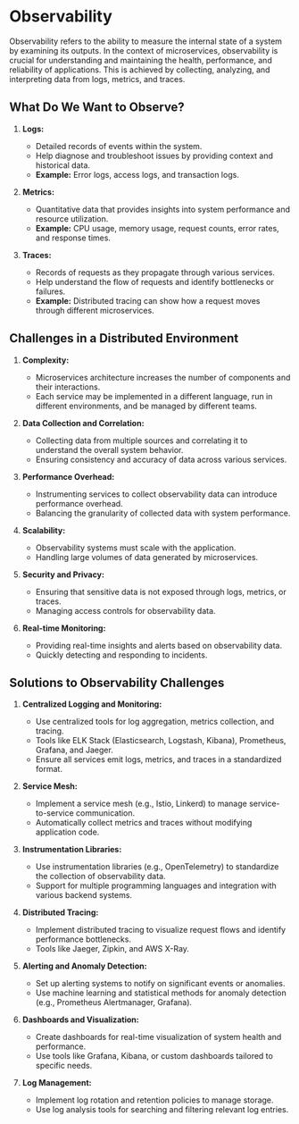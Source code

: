 # Observability

Observability refers to the ability to measure the internal state of a system by examining its outputs. In the context of microservices, observability is crucial for understanding and maintaining the health, performance, and reliability of applications. This is achieved by collecting, analyzing, and interpreting data from logs, metrics, and traces.

## What Do We Want to Observe?

1. **Logs:**
    - Detailed records of events within the system.
    - Help diagnose and troubleshoot issues by providing context and historical data.
    - **Example:** Error logs, access logs, and transaction logs.

2. **Metrics:**
    - Quantitative data that provides insights into system performance and resource utilization.
    - **Example:** CPU usage, memory usage, request counts, error rates, and response times.

3. **Traces:**
    - Records of requests as they propagate through various services.
    - Help understand the flow of requests and identify bottlenecks or failures.
    - **Example:** Distributed tracing can show how a request moves through different microservices.

## Challenges in a Distributed Environment

1. **Complexity:**
    - Microservices architecture increases the number of components and their interactions.
    - Each service may be implemented in a different language, run in different environments, and be managed by different teams.

2. **Data Collection and Correlation:**
    - Collecting data from multiple sources and correlating it to understand the overall system behavior.
    - Ensuring consistency and accuracy of data across various services.

3. **Performance Overhead:**
    - Instrumenting services to collect observability data can introduce performance overhead.
    - Balancing the granularity of collected data with system performance.

4. **Scalability:**
    - Observability systems must scale with the application.
    - Handling large volumes of data generated by microservices.

5. **Security and Privacy:**
    - Ensuring that sensitive data is not exposed through logs, metrics, or traces.
    - Managing access controls for observability data.

6. **Real-time Monitoring:**
    - Providing real-time insights and alerts based on observability data.
    - Quickly detecting and responding to incidents.

## Solutions to Observability Challenges

1. **Centralized Logging and Monitoring:**
    - Use centralized tools for log aggregation, metrics collection, and tracing.
    - Tools like ELK Stack (Elasticsearch, Logstash, Kibana), Prometheus, Grafana, and Jaeger.
    - Ensure all services emit logs, metrics, and traces in a standardized format.

2. **Service Mesh:**
    - Implement a service mesh (e.g., Istio, Linkerd) to manage service-to-service communication.
    - Automatically collect metrics and traces without modifying application code.

3. **Instrumentation Libraries:**
    - Use instrumentation libraries (e.g., OpenTelemetry) to standardize the collection of observability data.
    - Support for multiple programming languages and integration with various backend systems.

4. **Distributed Tracing:**
    - Implement distributed tracing to visualize request flows and identify performance bottlenecks.
    - Tools like Jaeger, Zipkin, and AWS X-Ray.

5. **Alerting and Anomaly Detection:**
    - Set up alerting systems to notify on significant events or anomalies.
    - Use machine learning and statistical methods for anomaly detection (e.g., Prometheus Alertmanager, Grafana).

6. **Dashboards and Visualization:**
    - Create dashboards for real-time visualization of system health and performance.
    - Use tools like Grafana, Kibana, or custom dashboards tailored to specific needs.

7. **Log Management:**
    - Implement log rotation and retention policies to manage storage.
    - Use log analysis tools for searching and filtering relevant log entries.
